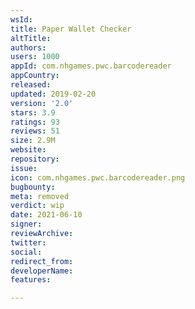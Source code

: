 ```yaml
---
wsId: 
title: Paper Wallet Checker
altTitle: 
authors: 
users: 1000
appId: com.nhgames.pwc.barcodereader
appCountry: 
released: 
updated: 2019-02-20
version: '2.0'
stars: 3.9
ratings: 93
reviews: 51
size: 2.9M
website: 
repository: 
issue: 
icon: com.nhgames.pwc.barcodereader.png
bugbounty: 
meta: removed
verdict: wip
date: 2021-06-10
signer: 
reviewArchive: 
twitter: 
social: 
redirect_from: 
developerName: 
features: 

---
```



